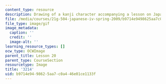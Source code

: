 ```yaml
---
content_type: resource
description: Drawing of a kanji character accompanying a lesson on Japanese.
file: /media/courses/21g-504-japanese-iv-spring-2009/b9714e9498625aa7c0a446e01ce1133f_3214.gif
file_type: image/gif
image_metadata:
  caption: ''
  credit: ''
  image-alt: ''
learning_resource_types: []
ocw_type: OCWImage
parent_title: Lesson 20
parent_type: CourseSection
resourcetype: Image
title: '3214'
uid: b9714e94-9862-5aa7-c0a4-46e01ce1133f
---
```

